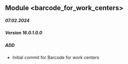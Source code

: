 ## Module <barcode_for_work_centers>

##### 07.02.2024
##### Version 16.0.1.0.0
##### ADD
- Initial commit for Barcode for work centers
